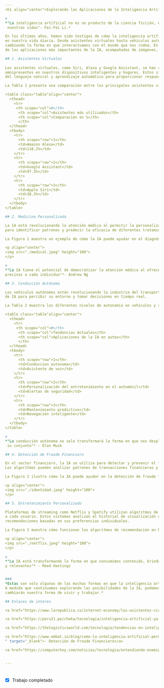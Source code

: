 ```yaml
---
<h1 align="center">Explorando las Aplicaciones de la Inteligencia Artificial en la Vida Cotidiana</h1>

>
*"La inteligencia artificial no es un producto de la ciencia ficción, es una realidad que está transformando
 nuestras vidas"- Fei-Fei Li.*   

En los últimos años, hemos sido testigos de cómo la inteligencia artificial (IA) ha dejado una huella significativa
en nuestra vida diaria. Desde asistentes virtuales hasta vehículos autónomos, la IA está en todas partes, 
cambiando la forma en que interactuamos con el mundo que nos rodea. En este artículo, exploraremos algunas 
de las aplicaciones más impactantes de la IA, acompañadas de imágenes, citas inspiradoras y tablas informativas.

## 1. Asistentes Virtuales 
 
Los asistentes virtuales, como Siri, Alexa y Google Assistant, se han convertido en compañeros digitales
omnipresentes en nuestros dispositivos inteligentes y hogares. Estos sistemas utilizan técnicas de procesamiento 
del lenguaje natural y aprendizaje automático para proporcionar respuestas rápidas y precisas a nuestras consultas.

La Tabla 1 presenta una comparación entre los principales asistentes virtuales del mercado.

<table class="table"align="center"> 
  <thead>
    <tr>
     <th scope="col">#</th>
      <th scope="col">Asistentes más utilizados</th>
      <th scope="col">Comparación en %</th>
      </th>
  </thead>
  <tbody>
    <tr>
      <th scope="row">1</th>
      <td>Amazon Alexa</td>
      <td>110.2%</td>   
    </tr>
    <tr>
      <th scope="row">2</th>
      <td>Google Assistant</td>
      <td>97.3%</td>
    </tr>
    <tr>
      <th scope="row">3</th>
      <td>Apple Siri</td>
      <td>38.3%</td>
    </tr>
  </tbody>
</table>

## 2. Medicina Personalizada 

La IA está revolucionando la atención médica al permitir la personalización de tratamientos según las características individuales de cada paciente. Los algoritmos de IA pueden analizar grandes conjuntos de datos clínicos y genéticos
para identificar patrones y predecir la eficacia de diferentes tratamientos.

La Figura 1 muestra un ejemplo de cómo la IA puede ayudar en el diagnóstico médico.

<p align="center">
<img src="./medical.jpeg" height="100">
</p> 

>
*"La IA tiene el potencial de democratizar la atención médica al ofrecer tratamientos personalizados y
precisos a cada individuo"*- Andrew Ng

## 3. Conducción Autónoma 

Los vehículos autónomos están revolucionando la industria del transporte al utilizar sensores y algoritmos
de IA para percibir su entorno y tomar decisiones en tiempo real. 

La Tabla 2 muestra los diferentes niveles de autonomía en vehículos y sus capacidades asociadas.

<table class="table"align="center"> 
  <thead>
    <tr>
     <th scope="col">#</th>
      <th scope="col">Tendencias Actuales</th>
      <th scope="col">Aplicaciones de la IA en autos</th>
      </th>
  </thead>
  <tbody>
    <tr>
      <th scope="row">1</th>
      <td>Conduccion autonoma</td>
      <td>Asistente de voz</td>   
    </tr>
    <tr>
      <th scope="row">2</th>
      <td>Personalización del entretenimiento en el automóvil</td>
      <td>Alertas de seguridad</td>
    </tr>
    <tr>
      <th scope="row">3</th>
      <td>Mantenimiento predictivo</td>
      <td>Navegación inteligente</td>
    </tr>
  </tbody>
</table>

>
*"La conducción autónoma no solo transformará la forma en que nos desplazamos, sino también la sociedad en
 su conjunto"* - Elon Musk

## 4. Detección de Fraude Financiero

En el sector financiero, la IA se utiliza para detectar y prevenir el fraude de manera más efectiva que nunca.
Los algoritmos pueden analizar patrones de transacciones financieras y comportamientos sospechosos para identificar posibles fraudes.

La Figura 2 ilustra cómo la IA puede ayudar en la detección de fraude financiero.

<p align="center">
<img src="./identidad.jpeg" height="100">
</p> 

## 5. Entretenimiento Personalizado

Plataformas de streaming como Netflix y Spotify utilizan algoritmos de IA para recomendar contenido personalizado
a cada usuario. Estos sistemas analizan el historial de visualización o escucha de un usuario y ofrecen 
recomendaciones basadas en sus preferencias individuales. 

La Figura 3 muestra cómo funcionan los algoritmos de recomendación en Netflix.

<p align="center">
<img src="./netflix.jpeg" height="100">
</p> 
 
>
*"La IA está transformando la forma en que consumimos contenido, brindando experiencias más personalizadas
y relevantes"* - Reed Hastings


###
*Estas son solo algunas de las muchas formas en que la inteligencia artificial está moldeando nuestro mundo.
A medida que continuamos explorando las posibilidades de la IA, podemos esperar aún más innovaciones que 
cambiarán nuestra forma de vivir y trabajar.*

## Enlaces de interes 

<a href="https://www.larepublica.co/internet-economy/los-asistentes-virtuales-que-usan-inteligencia-artificial-disponibles-en-el-mercado-3694472" target="_blank">- Asistentes Virtuales</a>

<a href="https://peru21.pe/cheka/tecnologia/inteligencia-artificial-ya-supera-a-medicos-en-el-diagnostico-de-cancer-cancer-salud-ia-diagnostico-noticia/" target="_blank">- Medicina Personalizada</a>

<a href="https://thelogisticsworld.com/tecnologia/tendencias-en-inteligencia-artificial-para-el-sector-automotriz/" target="_blank">- Conducción Autonoma</a>

<a href="https://www.embat.io/blog/como-la-inteligencia-artificial-permite-evitar-fraudes-financieros#:~:text=La%20IA%20desempe%C3%B1a%20un%20papel,tomar%20decisiones%20en%20tiempo%20real.
" target="_blank">- Detección de Fraude Financiero</a>

<a href="https://computerhoy.com/noticias/tecnologia/entendiendo-enemigo-como-funciona-sistema-recomendaciones-netflix-1084739" target="_blank">- Entretenimiento Personalizado</a>


---
```

#
- [x] Trabajo completado







